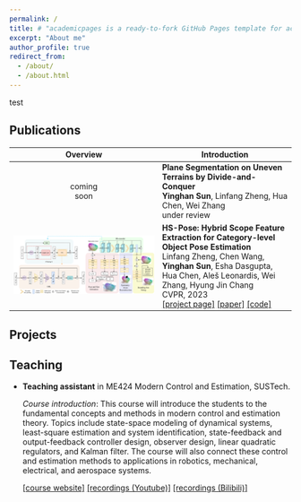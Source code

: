 ```yaml
---
permalink: /
title: # "academicpages is a ready-to-fork GitHub Pages template for academic personal websites"
excerpt: "About me"
author_profile: true
redirect_from: 
  - /about/
  - /about.html
---
```


test


Publications
------

| Overview | <center>Introduction |
|:-:|:-------|
| coming <br> soon | **Plane Segmentation on Uneven Terrains by Divide-and-Conquer** <br> **Yinghan Sun**, Linfang Zheng, Hua Chen, Wei Zhang <br> under review |
| ![](https://github.com/yinghansun/yinghansun.github.io/blob/main/images/publications/pose_framework_v3.png) | **HS-Pose: Hybrid Scope Feature Extraction for Category-level Object Pose Estimation** <br> Linfang Zheng, Chen Wang, **Yinghan Sun**, Esha Dasgupta, Hua Chen, Aleš Leonardis, Wei Zhang, Hyung Jin Chang <br> CVPR, 2023 <br> [[project page]](https://lynne-zheng-linfang.github.io/hspose.github.io/) [[paper]](https://lynne-zheng-linfang.github.io/hspose.github.io/static/pdfs/main_paper.pdf) [[code]](https://github.com/Lynne-Zheng-Linfang/HS-Pose)|


Projects
------


Teaching
------
- **Teaching assistant** in ME424 Modern Control and Estimation, SUSTech. 
    
    *Course introduction*: This course will introduce the students to the fundamental concepts and methods in modern control and estimation theory. Topics include state-space modeling of dynamical systems, least-square estimation and system identification, state-feedback and output-feedback controller design, observer design, linear quadratic regulators, and Kalman filter. The course will also connect these control and estimation methods to applications in robotics, mechanical, electrical, and aerospace systems.
    
    [[course website]](https://www.wzhanglab.site/teaching/moderncontrolestimation/) [[recordings (Youtube)]](https://www.youtube.com/watch?v=7tt-SPHPAMM&list=PLYkCanigA7S4N4FAXu4ABmwuC7yHDL6_v&index=1) [[recordings (Bilibili)]](https://space.bilibili.com/474380277/channel/seriesdetail?sid=291615)